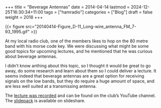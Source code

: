 +++
title = "Beverage Antennas"
date = 2014-04-14
lastmod = 2024-12-25T16:30:34+11:00
tags = ["hamradio"]
categories = ["Blog"]
draft = false
weight = 2018
+++

{{< figure src="20140414-Figure_D-11_Long-wire_antenna_FM_7-93_1995.gif" >}}

At my local radio club, one of the members likes to hop on the 80 metre band with his morse code key. We were discussing what might be some good topics for upcoming lectures, and he mentioned that he was curious about beverage antennas.

I didn’t know anthing about this topic, so I thought it would be great to go away, do some research and learn about them so I could deliver a lecture. It seems indeed that beverage antennas are a great option for receiving signals on the low bands, but they do require a huge amount of space, and are less well suited at a transmissing antenna.

The [lecture was recorded](https://youtu.be/xnVgbdkK_Iw) and can be found on the club’s YouTube channel. The [slidepack](https://www.slideshare.net/VK2MB/april-2014-lecture-beverage-antennas) is available on slideshare.

